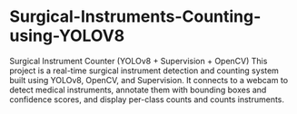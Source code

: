 # Surgical-Instruments-Counting-using-YOLOV8
Surgical Instrument Counter (YOLOv8 + Supervision + OpenCV)  This project is a real-time surgical instrument detection and counting system built using YOLOv8, OpenCV, and Supervision. It connects to a webcam to detect medical instruments, annotate them with bounding boxes and confidence scores, and display per-class counts and counts instruments.
